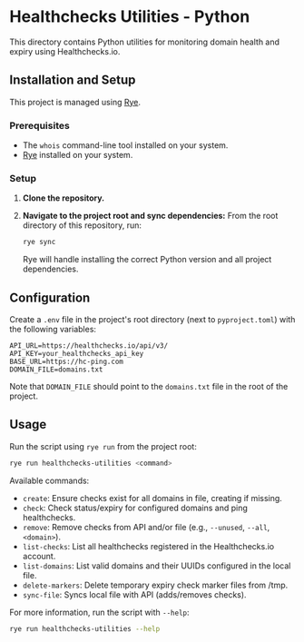 # Healthchecks Utilities - Python

This directory contains Python utilities for monitoring domain health and expiry using Healthchecks.io.

## Installation and Setup

This project is managed using [Rye](https://rye-up.com/).

### Prerequisites

- The `whois` command-line tool installed on your system.
- [Rye](https://rye-up.com/guide/installation/) installed on your system.

### Setup

1.  **Clone the repository.**

2.  **Navigate to the project root and sync dependencies:**
    From the root directory of this repository, run:
    ```bash
    rye sync
    ```
    Rye will handle installing the correct Python version and all project dependencies.

## Configuration

Create a `.env` file in the project's root directory (next to `pyproject.toml`) with the following variables:

```
API_URL=https://healthchecks.io/api/v3/
API_KEY=your_healthchecks_api_key
BASE_URL=https://hc-ping.com
DOMAIN_FILE=domains.txt
```

Note that `DOMAIN_FILE` should point to the `domains.txt` file in the root of the project.

## Usage

Run the script using `rye run` from the project root:

```bash
rye run healthchecks-utilities <command>
```

Available commands:

- `create`: Ensure checks exist for all domains in file, creating if missing.
- `check`: Check status/expiry for configured domains and ping healthchecks.
- `remove`: Remove checks from API and/or file (e.g., `--unused`, `--all`, `<domain>`).
- `list-checks`: List all healthchecks registered in the Healthchecks.io account.
- `list-domains`: List valid domains and their UUIDs configured in the local file.
- `delete-markers`: Delete temporary expiry check marker files from /tmp.
- `sync-file`: Syncs local file with API (adds/removes checks).

For more information, run the script with `--help`:

```bash
rye run healthchecks-utilities --help
```
